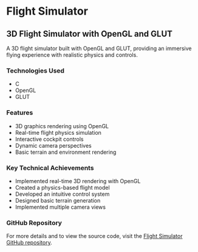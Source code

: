 # Flight Simulator

## 3D Flight Simulator with OpenGL and GLUT

A 3D flight simulator built with OpenGL and GLUT, providing an immersive flying experience with realistic physics and controls.

### Technologies Used
- C
- OpenGL
- GLUT

### Features
- 3D graphics rendering using OpenGL
- Real-time flight physics simulation
- Interactive cockpit controls
- Dynamic camera perspectives
- Basic terrain and environment rendering

### Key Technical Achievements
- Implemented real-time 3D rendering with OpenGL
- Created a physics-based flight model
- Developed an intuitive control system
- Designed basic terrain generation
- Implemented multiple camera views

### GitHub Repository
For more details and to view the source code, visit the [Flight Simulator GitHub repository](https://github.com/andrewlidong/flight_simulator). 